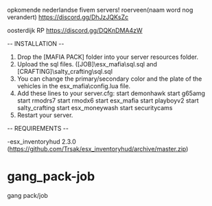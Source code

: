 opkomende nederlandse fivem servers! 
roerveen(naam word nog verandert)
https://discord.gg/DhJzJQKsZc

oosterdijk RP
https://discord.gg/DQKnDMA4zW

-- INSTALLATION --

1. Drop the [MAFIA PACK] folder into your server resources folder.
2. Upload the sql files. ([JOB]\esx_mafia\sql.sql and [CRAFTING]\salty_crafting\sql.sql
3. You can change the primary/secondary color and the plate of the vehicles in the esx_mafia\config.lua file.
4. Add these lines to your server.cfg:
	start demonhawk
	start g65amg		
	start rmodrs7
	start rmodx6
	start esx_mafia
	start playboyv2
	start salty_crafting
	start esx_moneywash
	start securitycams
5. Restart your server.

-- REQUIREMENTS --

-esx_inventoryhud 2.3.0 (https://github.com/Trsak/esx_inventoryhud/archive/master.zip)

# gang_pack-job
gang pack/job
